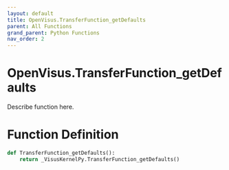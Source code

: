 ```yaml
---
layout: default
title: OpenVisus.TransferFunction_getDefaults
parent: All Functions
grand_parent: Python Functions
nav_order: 2
---
```


# OpenVisus.TransferFunction_getDefaults

Describe function here.

# Function Definition

```python
def TransferFunction_getDefaults():
    return _VisusKernelPy.TransferFunction_getDefaults()
```